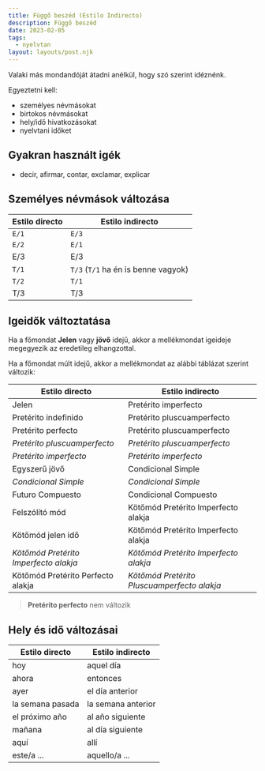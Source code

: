 ```yaml
---
title: Függő beszéd (Estilo Indirecto)
description: Függő beszéd
date: 2023-02-05
tags:
  - nyelvtan
layout: layouts/post.njk
---
```


Valaki más mondandóját átadni anélkül, hogy szó szerint idéznénk.

Egyeztetni kell:

- személyes névmásokat
- birtokos névmásokat
- hely/idő hivatkozásokat
- nyelvtani időket

## Gyakran használt igék

- decir, afirmar, contar, exclamar, explicar

## Személyes névmások változása

Estilo directo|Estilo indirecto
---- | ----
`E/1`|`E/3`
`E/2`|`E/1`
E/3|E/3
`T/1`|`T/3` (`T/1` ha én is benne vagyok)
`T/2`|`T/1`
T/3|T/3

## Igeidők változtatása

Ha a főmondat **Jelen** vagy **jövő** idejű,
akkor a mellékmondat igeideje megegyezik az eredetileg elhangzottal. 

Ha a főmondat múlt idejű, akkor a mellékmondat az alábbi táblázat szerint változik:

Estilo directo|Estilo indirecto
---- | ----
Jelen|Pretérito imperfecto
Pretérito indefinido|Pretérito pluscuamperfecto
Pretérito perfecto|Pretérito pluscuamperfecto
*Pretérito pluscuamperfecto*|*Pretérito pluscuamperfecto*
*Pretérito imperfecto*|*Pretérito imperfecto*
Egyszerű jövő|Condicional Simple
*Condicional Simple*|*Condicional Simple*
Futuro Compuesto|Condicional Compuesto
Felszólító mód|Kötőmód Pretérito Imperfecto alakja
Kötőmód jelen idő|Kötőmód Pretérito Imperfecto alakja
*Kötőmód Pretérito Imperfecto alakja*|*Kötőmód Pretérito Imperfecto alakja*
Kötőmód Pretérito Perfecto alakja|*Kötőmód Pretérito Pluscuamperfecto alakja*

> **Pretérito perfecto** nem változik

## Hely és idő változásai

Estilo directo|Estilo indirecto
---- | ----
hoy|aquel día
ahora|entonces
ayer |el día anterior
la semana pasada|la semana anterior
el próximo año|al año siguiente
mañana|al día siguiente
aquí|allí
este/a ...|aquello/a ...
